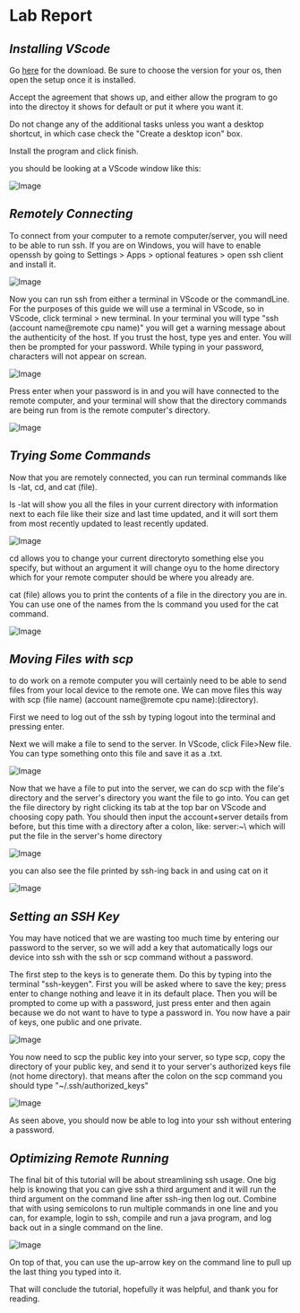 # Lab Report

## *Installing VScode*

Go [here](https://code.visualstudio.com) for the download.  Be sure to choose the version for your os, then open the setup once it is installed.

Accept the agreement that shows up, and either allow the program to go into the directoy it shows for default or put it where you want it.

Do not change any of the additional tasks unless you want a desktop shortcut, in which case check the "Create a desktop icon" box.

Install the program and click finish.

you should be looking at a VScode window like this:

![Image](pic1.png)

## *Remotely Connecting*

To connect from your computer to a remote computer/server, you will need to be able to run ssh.  If you are on Windows, you will have to enable openssh by going to Settings > Apps > optional features > open ssh client and install it.

![Image](pic2.png)

Now you can run ssh from either a terminal in VScode or the commandLine.  For the purposes of this guide we will use a terminal in VScode, so in VScode, click terminal > new terminal.  In your terminal you will type "ssh (account name@remote cpu name)" you will get a warning message about the authenticity of the host.  If you trust the host, type yes and enter.  You will then be prompted for your password.  While typing in your password, characters will not appear on screan.  

![Image](pic3.png)

Press enter when your password is in and you will have connected to the remote computer, and your terminal will show that the directory commands are being run from is the remote computer's directory.

![Image](pic4.png)

## *Trying Some Commands*

Now that you are remotely connected, you can run terminal commands like ls -lat, cd, and cat (file).

ls -lat will show you all the files in your current directory with information next to each file like their size and last time updated, and it will sort them from most recently updated to least recently updated.

![Image](latSc.png)

cd allows you to change your current directoryto something else you specify, but without an argument it will change oyu to the home directory which for your remote computer should be where you already are.

cat (file) allows you to print the contents of a file in the directory you are in.  You can use one of the names from the ls command you used for the cat command.

![Image](catSc.png)

## *Moving Files with scp*

to do work on a remote computer you will certainly need to be able to send files from your local device to the remote one.  We can move files this way with scp (file name) (account name@remote cpu name):(directory). 

First we need to log out of the ssh by typing logout into the terminal and pressing enter. 

Next we will make a file to send to the server.  In VScode, click File>New file.  You can type something onto this file and save it as a .txt.

![Image](textFile.png)

Now that we have a file to put into the server, we can do scp with the file's directory and the server's directory you want the file to go into.  You can get the file directory by right clicking its tab at the top bar on VScode and choosing copy path.  You should then input the account+server details from before, but this time with a directory after a colon, like: server:~\ which will put the file in the server's home directory

![Image](scp.png)

you can also see the file printed by ssh-ing back in and using cat on it

![Image](catTxt.png)

## *Setting an SSH Key*

You may have noticed that we are wasting too much time by entering our password to the server, so we will add a key that automatically logs our device into ssh with the ssh or scp command without a password.  

The first step to the keys is to generate them.  Do this by typing into the terminal "ssh-keygen".  First you will be asked where to save the key; press enter to change nothing and leave it in its default place.  Then you will be prompted to come up with a password, just press enter and then again because we do not want to have to type a password in.  You now have a pair of keys, one public and one private.

![Image](key.png)

You now need to scp the public key into your server, so type scp, copy the directory of your public key, and send it to your server's authorized keys file (not home directory).  that means after the colon on the scp command you should type "~/.ssh/authorized_keys" 

![Image](keycpAndSsh.png)

As seen above, you should now be able to log into your ssh without entering a password.

## *Optimizing Remote Running*

The final bit of this tutorial will be about streamlining ssh usage.  One big help is knowing that you can give ssh a third argument and it will run the third argument on the command line after ssh-ing then log out.  Combine that with using semicolons to run multiple commands in one line and you can, for example, login to ssh, compile and run a java program, and log back out in a single command on the line.

![Image](multicommand.png)

On top of that, you can use the up-arrow key on the command line to pull up the last thing you typed into it.

That will conclude the tutorial, hopefully it was helpful, and thank you for reading.